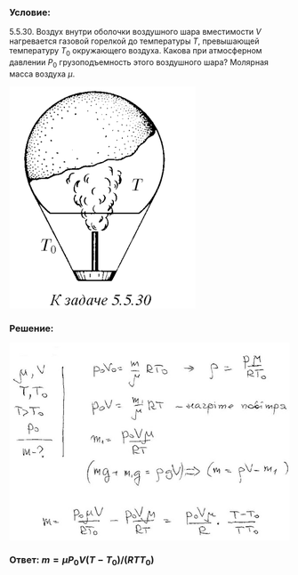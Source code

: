 ###  Условие: 

$5.5.30.$ Воздух внутри оболочки воздушного шара вместимости $V$ нагревается газовой горелкой до температуры $T$, превышающей температуру $T_0$ окружающего воздуха. Какова при атмосферном давлении $P_0$ грузоподъемность этого воздушного шара? Молярная масса воздуха $\mu$. 

![|335x399, 67%](../../img/5.5.30/statement.png) 

###  Решение: 

![|640x450, 67%](../../img/5.5.30/1.jpg) 

###  Ответ: $m = \mu P_0V (T − T_0)/(RT T_0)$ 
